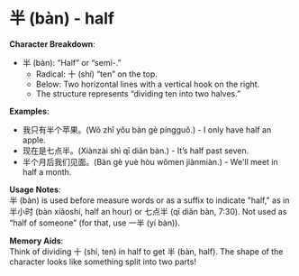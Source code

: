 # **半 (bàn) - half**

**Character Breakdown**:  
- 半 (bàn): “Half” or “semi-.”
  - Radical: 十 (shí) “ten” on the top.
  - Below: Two horizontal lines with a vertical hook on the right.
  - The structure represents “dividing ten into two halves.”

**Examples**:  
- 我只有半个苹果。(Wǒ zhǐ yǒu bàn gè píngguǒ.) - I only have half an apple.  
- 现在是七点半。(Xiànzài shì qī diǎn bàn.) - It’s half past seven.  
- 半个月后我们见面。(Bàn gè yuè hòu wǒmen jiànmiàn.) - We'll meet in half a month.

**Usage Notes**:  
半 (bàn) is used before measure words or as a suffix to indicate "half," as in 半小时 (bàn xiǎoshí, half an hour) or 七点半 (qī diǎn bàn, 7:30). Not used as “half of someone” (for that, use 一半 (yí bàn)).

**Memory Aids**:  
Think of dividing 十 (shí, ten) in half to get 半 (bàn, half). The shape of the character looks like something split into two parts!